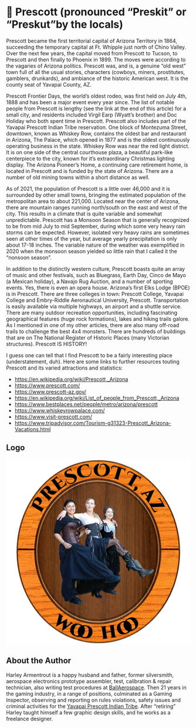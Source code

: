 # 🗽 Prescott (pronounced “Preskit” or “Preskut”by the locals)

Prescott became the first territorial capital of Arizona Territory in 1864,
succeeding the temporary capital at Ft. Whipple just north of Chino Valley. Over
the next few years, the capital moved from Prescott to Tucson, to Prescott and
then finally to Phoenix in 1899. The moves were according to the vagaries of
Arizona politics. Prescott was, and is, a genuine “old west” town full of all
the usual stories, characters (cowboys, miners, prostitutes, gamblers,
drunkards), and ambiance of the historic American west. It is the county seat of
Yavapai County, AZ.

Prescott Frontier Days, the world’s oldest rodeo, was first held on July 4th,
1888 and has been a major event every year since. The list of notable people
from Prescott is lengthy (see the link at the end of this article) for a small
city, and residents included Virgil Earp (Wyatt’s brother) and Doc Holiday who
both spent time in Prescott. Prescott also includes part of the Yavapai Prescott
Indian Tribe reservation. One block of Montezuma Street, downtown, known as
Whiskey Row, contains the oldest bar and restaurant in Arizona, The Palace,
which opened in 1877 and is the oldest continuously operating business in the
state. Whiskey Row was near the red light district. It is on one side of the
central courthouse plaza, a beautiful park-like centerpiece to the city, known
for it’s extraordinary Christmas lighting display. The Arizona Pioneer’s Home, a
continuing care retirement home, is located in Prescott and is funded by the
state of Arizona. There are a number of old mining towns within a short distance
as well.

As of 2021, the population of Prescott is a little over 46,000 and it is
surrounded by other small towns, bringing the estimated population of the
metropolitan area to about 221,000. Located near the center of Arizona, there
are mountain ranges running north/south on the east and west of the city. This
results in a climate that is quite variable and somewhat unpredictable. Prescott
has a Monsoon Season that is generally recognized to be from mid July to mid
September, during which some very heavy rain storms can be expected. However,
isolated very heavy rains are sometimes seen at other times of the year, but
average yearly precipitation is only about 17-18 inches. The variable nature of
the weather was exemplified in 2020 when the monsoon season yielded so little
rain that I called it the “nonsoon season”.

In addition to the distinctly western culture, Prescott boasts quite an array of
music and other festivals, such as Bluegrass, Earth Day, Cinco de Mayo (a
Mexican holiday), a Navajo Rug Auction, and a number of sporting events. Yes,
there is even an opera house. Arizona’s first Elks Lodge (BPOE) is in Prescott.
There are three colleges in town: Prescott College, Yavapai College and
Embry-Riddle Aeronautical University, Prescott. Transportation is easily
available via multiple highways, an airport and a shuttle service. There are
many outdoor recreation opportunities, including fascinating geographical
features (huge rock formations), lakes and hiking trails galore. As I mentioned
in one of my other articles, there are also many off-road trails to challenge
the best 4x4 monsters. There are hundreds of buildings that are on The National
Register of Historic Places (many Victorian structures). Prescott IS HISTORY!

I guess one can tell that I find Prescott to be a fairly interesting place
(understatement, duh). Here are some links to further resources touting Prescott
and its varied attractions and statistics:

- <https://en.wikipedia.org/wiki/Prescott,_Arizona>
- <https://www.prescott.com/>
- <https://www.prescott-az.gov/>
- <https://en.wikipedia.org/wiki/List_of_people_from_Prescott,_Arizona>
- <https://www.bestplaces.net/people/metro/arizona/prescott>
- <https://www.whiskeyrowpalace.com/>
- <https://www.visit-prescott.com/>
- <https://www.tripadvisor.com/Tourism-g31323-Prescott_Arizona-Vacations.html>

## Logo

![Prescott, AZ](_static/images/prescott/prescott.jpeg)

## About the Author

Harley Armentrout is a happy husband and father, former silversmith, aerospace
electronics prototype assembler, test, calibration & repair technician, also
writing test procedures at [BallAerospace](https://www.ball.com/aerospace). Then
21 years in the gaming industry, in a range of positions, culminated as a Gaming
Inspector, observing and reporting on rules violations, safety issues and
criminal activities for the
[Yavapai Prescott Indian Tribe](https://buckyscasino.com/). After “retiring”
Harley taught himself a few graphic design skills, and he works as a freelance
designer.
